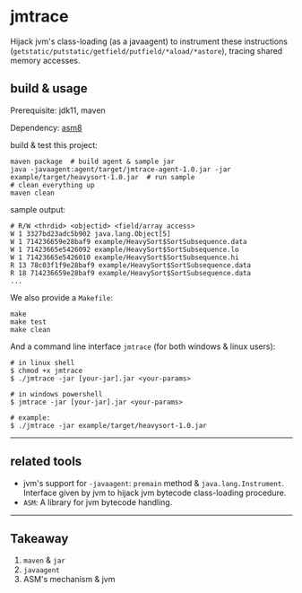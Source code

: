 # jmtrace

Hijack jvm's class-loading (as a javaagent) to instrument these instructions (`getstatic/putstatic/getfield/putfield/*aload/*astore`), tracing shared memory accesses.

## build & usage 

Prerequisite: jdk11, maven

Dependency: [asm8](https://asm.ow2.io/)

build & test this project:

```shell
maven package  # build agent & sample jar 
java -javaagent:agent/target/jmtrace-agent-1.0.jar -jar example/target/heavysort-1.0.jar  # run sample
# clean everything up
maven clean
```

sample output:

```shell
# R/W <thrdid> <objectid> <field/array access>
W 1 3327bd23adc5b902 java.lang.Object[5]
W 1 714236659e28baf9 example/HeavySort$SortSubsequence.data
W 1 71423665e5426092 example/HeavySort$SortSubsequence.lo
W 1 71423665e5426010 example/HeavySort$SortSubsequence.hi
R 13 78c03f1f9e28baf9 example/HeavySort$SortSubsequence.data
R 18 714236659e28baf9 example/HeavySort$SortSubsequence.data
...
```

We also provide a `Makefile`:

```shell
make
make test
make clean
```

And a command line interface `jmtrace` (for both windows & linux users): 

```
# in linux shell
$ chmod +x jmtrace
$ ./jmtrace -jar [your-jar].jar <your-params>

# in windows powershell
$ jmtrace -jar [your-jar].jar <your-params>

# example:
$ ./jmtrace -jar example/target/heavysort-1.0.jar
```

***

## related tools

* jvm's support for `-javaagent`: `premain` method & `java.lang.Instrument`. Interface given by jvm to hijack jvm bytecode class-loading procedure.
* `ASM`: A library for jvm bytecode handling.

***

## Takeaway

1. `maven` & `jar` 
2. `javaagent`
3. ASM's mechanism & jvm

